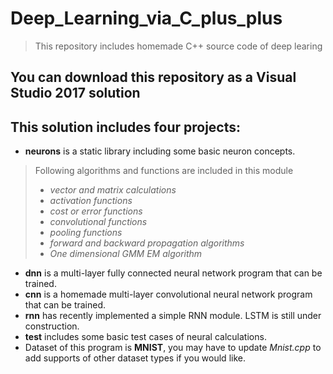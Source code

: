 # Deep_Learning_via_C_plus_plus
> This repository includes homemade C++ source code of deep learing
## You can download this repository as a Visual Studio 2017 solution
## This solution includes four projects:
- **neurons** is a static library including some basic neuron concepts.
> Following algorithms and functions are included in this module
> - *vector and matrix calculations*
> - *activation functions*
> - *cost or error functions*
> - *convolutional functions*
> - *pooling functions*
> - *forward and backward propagation algorithms*
> - *One dimensional GMM EM algorithm*
- **dnn** is a multi-layer fully connected neural network program that can be trained.
- **cnn** is a homemade multi-layer convolutional neural network program that can be trained.
- **rnn** has recently implemented a simple RNN module. LSTM is still under construction.
- **test** includes some basic test cases of neural calculations.
- Dataset of this program is **MNIST**, you may have to update *Mnist.cpp* to add supports of other dataset types if you would like.
